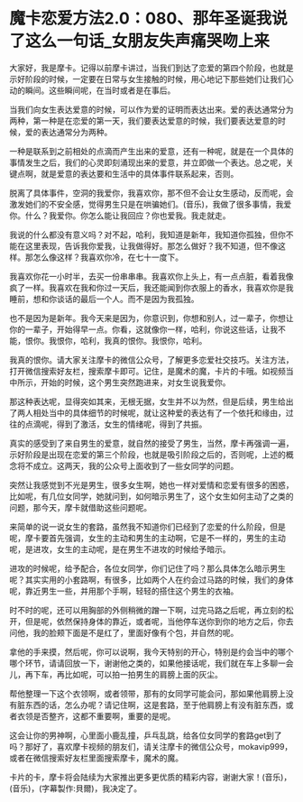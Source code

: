 # 魔卡恋爱方法2.0：080、那年圣诞我说了这么一句话_女朋友失声痛哭吻上来

大家好，我是摩卡。记得以前摩卡讲过，当我们到达了恋爱的第四个阶段，也就是示好阶段的时候，一定要在日常与女生接触的时候，用心地记下那些她们让我们心动的瞬间。这些瞬间呢，在当时或者是在事后。

当我们向女生表达爱意的时候，可以作为爱的证明而表达出来。爱的表达通常分为两种，第一种是在恋爱的第一天，我们要表达爱意的时候，我们要表达爱意的时候，爱的表达通常分为两种。

一种是联系到之前相处的点滴而产生出来的爱意，还有一种呢，就是在一个具体的事情发生之后，我们的心灵即刻涌现出来的爱意，并立即做一个表达。总之呢，关键点啊，就是爱意的表达要和生活中的具体事件联系起来，否则。

脱离了具体事件，空洞的我爱你，我喜欢你，那不但不会让女生感动，反而呢，会激发她们的不安全感，觉得男生只是在哄骗她们。(音乐)，我做了很多事情，我爱你。什么？我爱你。你怎么能让我回应？你也爱我。我走就走。

我说的什么都没有意义吗？对不起，哈利，我知道是新年，我知道你孤独，但你不能在这里表现，告诉我你爱我，让我做得好。那怎么做好？我不知道，但不像这样。那怎么像这样？我喜欢你冷，在七十一度下。

我喜欢你花一小时半，去买一份串串串。我喜欢你上头上，有一点点脏，看着我像疯了一样。我喜欢在我和你过一天后，我还能闻到你衣服上的香水，我喜欢你是我睡前，想和你谈话的最后一个人。而不是因为我孤独。

也不是因为是新年。我今天来是因为，你意识到，你想和别人，过一辈子，你想让你的一辈子，开始得早一点。你看，这就像你一样，哈利，你说这些话，让我不能，恨你。我恨你，哈利，我真的恨你。我恨你，哈利。

我真的恨你。请大家关注摩卡的微信公众号，了解更多恋爱社交技巧。关注方法，打开微信搜索好友栏，搜索摩卡即可。记住，是魔术的魔，卡片的卡哦。如视频当中所示，开始的时候，这个男生突然跑进来，对女生说我爱你。

那这种表达呢，显得突如其来，无根无据，女生并不以为然，但是后续，男生给出了两人相处当中的具体细节的时候呢，就让这种爱的表达有了一个依托和缘由，过往的点滴呢，得到了激活，女生的情绪呢，得到了共振。

真实的感受到了来自男生的爱意，就自然的接受了男生，当然，摩卡再强调一遍，示好阶段是出现在恋爱的第三个阶段，也就是吸引阶段之后的，否则呢，上述的概念将不成立。这两天，我的公众号上面收到了一些女同学的问题。

突然让我感觉到不光是男生，很多女生啊，她也一样对爱情和恋爱有很多的困惑，比如呢，有几位女同学，她就问到，如何暗示男生了，这个女生如何主动了之类的问题，那今天，摩卡就借助这些问题呢。

来简单的说一说女生的套路，虽然我不知道你们已经到了恋爱的什么阶段，但是呢，摩卡要首先强调，女生的主动和男生的主动啊，它是不一样的，男生的主动呢，是进攻，女生的主动呢，是在男生不进攻的时候给予暗示。

进攻的时候呢，给予配合，各位女同学，你们记住了吗？那么具体怎么暗示男生呢？其实实用的小套路啊，有很多，比如两个人在约会过马路的时候，我们的身体呢，靠近男生一些，并用那个手啊，轻轻的搭住这个男生的衣袖。

时不时的呢，还可以用胸部的外侧稍微的蹭一下啊，过完马路之后呢，再立刻的松开，但是呢，依然保持身体的靠近，或者呢，当他停车送你到你的地方之后，你去问他，我的脸颊下面是不是红了，里面好像有个包，并自然的呢。

拿他的手来摸，然后呢，你可以说啊，我今天特别的开心，特别是约会当中的哪个哪个环节，请请回放一下，谢谢他之类的，如果他接话呢，我们就在车上多聊一会儿，再下车，再比如呢，可以拍一拍男生的肩膀上面的灰尘。

帮他整理一下这个衣领啊，或者领带，那有的女同学可能会问，那如果他肩膀上没有脏东西的话，怎么办呢？请记住啊，这是套路，至于他肩膀上有没有脏东西，或者衣领是否整齐，这都不重要啊，重要的是呢。

这会让你的男神啊，心里面小鹿乱撞，乒乓乱跳，给各位女同学的套路get到了吗？那好了，喜欢摩卡视频的朋友们，请关注摩卡的微信公众号，mokavip999，或者在微信搜索好友栏里面搜索摩卡，魔术的魔。

卡片的卡，摩卡将会陆续为大家推出更多更优质的精彩内容，谢谢大家！(音乐)，(音乐)，(字幕製作:貝爾)，我决定了。

